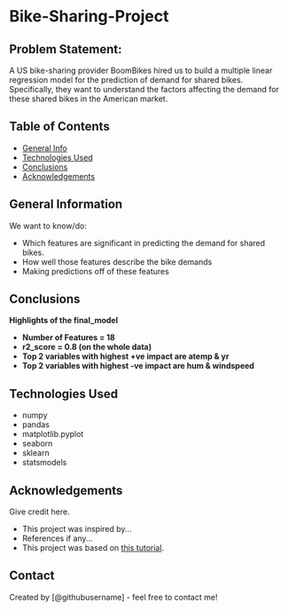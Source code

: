 # Bike-Sharing-Project

## Problem Statement:
A US bike-sharing provider BoomBikes hired us to build a multiple linear regression model for the prediction of demand for shared bikes. Specifically, they want to understand the factors affecting the demand for these shared bikes in the American market.


## Table of Contents
* [General Info](#general-information)
* [Technologies Used](#technologies-used)
* [Conclusions](#conclusions)
* [Acknowledgements](#acknowledgements)

<!-- You can include any other section that is pertinent to your problem -->

## General Information
We want to know/do:

- Which features are significant in predicting the demand for shared bikes.
- How well those features describe the bike demands
- Making predictions off of these features

<!-- You don't have to answer all the questions - just the ones relevant to your project. -->

## Conclusions
<b>Highlights of the final_model
- Number of Features = 18
- r2_score = 0.8 (on the whole data)
- Top 2 variables with highest +ve impact are atemp & yr
- Top 2 variables with highest -ve impact are hum & windspeed </b>

<!-- You don't have to answer all the questions - just the ones relevant to your project. -->


## Technologies Used
- numpy
- pandas
- matplotlib.pyplot
- seaborn
- sklearn
- statsmodels

<!-- As the libraries versions keep on changing, it is recommended to mention the version of library used in this project -->

## Acknowledgements
Give credit here.
- This project was inspired by...
- References if any...
- This project was based on [this tutorial](https://www.example.com).


## Contact
Created by [@githubusername] - feel free to contact me!


<!-- Optional -->
<!-- ## License -->
<!-- This project is open source and available under the [... License](). -->

<!-- You don't have to include all sections - just the one's relevant to your project -->
